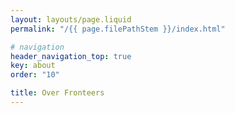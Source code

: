 ```yaml
---
layout: layouts/page.liquid
permalink: "/{{ page.filePathStem }}/index.html"

# navigation
header_navigation_top: true
key: about
order: "10"

title: Over Fronteers
---
```

